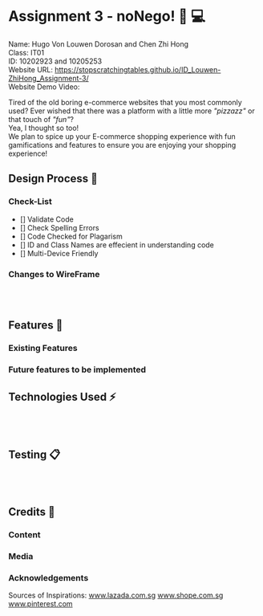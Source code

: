 # Assignment 3 - noNego! :money_with_wings: :computer:

Name: Hugo Von Louwen Dorosan and Chen Zhi Hong <br />
Class: IT01 <br />
ID: 10202923 and 10205253 <br />
Website URL: https://stopscratchingtables.github.io/ID_Louwen-ZhiHong_Assignment-3/ <br />
Website Demo Video: <br />

Tired of the old boring e-commerce websites that you most commonly used? Ever wished that there was a platform with a little more <i>"pizzazz"</i> or that touch of <i>"fun"</i>?<br />
Yea, I thought so too!<br />
We plan to spice up your E-commerce shopping experience with fun gamifications and features to ensure you are enjoying your shopping experience!

## Design Process :gem:

### Check-List

- [] Validate Code <br />
- [] Check Spelling Errors <br />
- [] Code Checked for Plagarism <br />
- [] ID and Class Names are effecient in understanding code <br />
- [] Multi-Device Friendly <br />

### Changes to WireFrame
<br/><br/>
## Features :microscope:

### Existing Features

### Future features to be implemented

## Technologies Used :zap:
<br/><br/>
## Testing :clipboard:
<br/><br/>
## Credits :triangular_flag_on_post:

### Content

### Media

### Acknowledgements
Sources of Inspirations:
www.lazada.com.sg
www.shope.com.sg
www.pinterest.com
